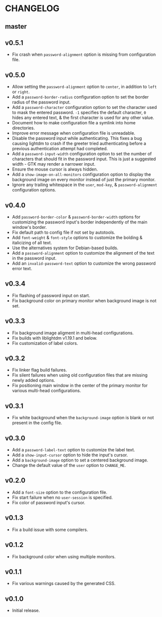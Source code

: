 # CHANGELOG

## master


## v0.5.1

* Fix crash when `password-alignment` option is missing from configuration
  file.

## v0.5.0

* Allow setting the `password-alignment` option to `center`, in addition to
  `left` or `right`.
* Add a `password-border-radius` configuration option to set the border radius
  of the password input.
* Add a `password-character` configuration option to set the character used to
  mask the entered password. `-1` specifies the default character, `0` hides
  any entered text, & the first character is used for any other value.
* Document how to make configuration file a symlink into home directories.
* Improve error message when configuration file is unreadable.
* Disable the password input while authenticating. This fixes a bug causing
  lightdm to crash if the greeter tried authenticating before a previous
  authentication attempt had completed.
* Add a `password-input-width` configuration option to set the number of
  characters that should fit in the password input. This is just a suggested
  width - GTK may render a narrower input.
* Ensure the mouse cursor is always hidden.
* Add a `show-image-on-all-monitors` configuration option to display the
  background image on every monitor instead of just the primary monitor.
* Ignore any trailing whitespace in the `user`, `mod-key`, &
  `password-alignment` configuration options.

## v0.4.0

* Add `password-border-color` & `password-border-width` options for customizing
  the password input's border independently of the main window's border.
* Fix default path to config file if not set by autotools.
* Add `font-weight` & `font-style` options to customize the bolding &
  italicizing of all text.
* Use the alternatives system for Debian-based builds.
* Add a `password-alignment` option to customize the alignment of the text in the
  password input.
* Add an `invalid-password-text` option to customize the wrong password error
  text.

## v0.3.4

* Fix flashing of password input on start.
* Fix background color on primary monitor when background image is not set.

## v0.3.3

* Fix background image aligment in multi-head configurations.
* Fix builds with liblightdm v1.19.1 and below.
* Fix customization of label colors.

## v0.3.2

* Fix linker flag build failures.
* Fix silent failures when using old configuration files that are missing newly
  added options.
* Fix positioning main window in the center of the primary monitor for various
  multi-head configurations.

## v0.3.1

* Fix white background when the `background-image` option is blank or not
  present in the config file.

## v0.3.0

* Add a `password-label-text` option to customize the label text.
* Add a `show-input-cursor` option to hide the input's cursor.
* Add a `background-image` option to set a centered background image.
* Change the default value of the `user` option to `CHANGE_ME`.

## v0.2.0

* Add a `font-size` option to the configuration file.
* Fix start failure when no `user-session` is specified.
* Fix color of password input's cursor.

## v0.1.3

* Fix a build issue with some compilers.

## v0.1.2

* Fix background color when using multiple monitors.

## v0.1.1

* Fix various warnings caused by the generated CSS.

## v0.1.0

* Initial release.
